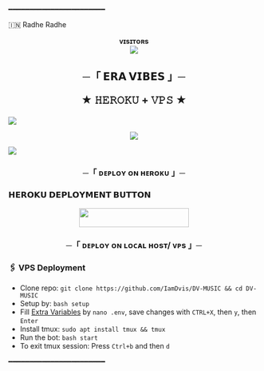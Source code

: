 ━━━━━━━━━━━━━━━━━━━━━━━
<p align="left">
    
🇮🇳 Radhe Radhe

<p align="center">
    <b>ᴠɪsɪᴛᴏʀs</b><br>
    <img align="middle" src="https://profile-counter.glitch.me/IamDvis/count.svg" />
</p>

<h2 align="center">
    ─「 𝗘𝗥𝗔 𝗩𝗜𝗕𝗘𝗦 」─

★ 𝙷𝙴𝚁𝙾𝙺𝚄 + 𝚅𝙿𝚂 ★
</h2>
<img src="https://readme-typing-svg.herokuapp.com?color=FF0000&width=420&lines=♦𝙳𝙴𝙿𝙻𝙾𝚈+𝙾𝙽+𝙷𝙴𝚁𝙾𝙺𝚄♦;♨️+𝙽𝙾+𝙷𝙴𝚁𝙾𝙺𝚄+𝙱𝙰𝙽+𝙸𝚂𝚂𝚄𝙴+𝙰𝙻𝚂𝙾+𝚅𝙿𝚂+𝙳𝙴𝙿𝙻𝙾𝚈+📍+𝙿𝚁𝙴𝚂𝙴𝙽𝚃;🎭+𝙿𝙾𝚆𝙴𝚁𝙳+𝙱𝚈+𝗘𝗥𝗔+𝗩𝗜𝗕𝗘𝗦+🎭">

<p align="center">
    <img src="https://envs.sh/nPz.jpg">
</p>


<img src="https://readme-typing-svg.herokuapp.com?color=FF0000&width=420&lines=⚠️𝗙𝗢𝗥𝗞+𝗧𝗛𝗜𝗦+𝗥𝗘𝗣𝗢+𝗙𝗜𝗥𝗦𝗧𝗟𝗬⚠️">

<h3 align="center">
    ─「 ᴅᴇᴩʟᴏʏ ᴏɴ ʜᴇʀᴏᴋᴜ 」─
</h3>

<h3> 𝗛𝗘𝗥𝗢𝗞𝗨 𝗗𝗘𝗣𝗟𝗢𝗬𝗠𝗘𝗡𝗧 𝗕𝗨𝗧𝗧𝗢𝗡 </h3>

<p align="center">
    <a href="https://dashboard.heroku.com/new?template=https://github.com/IamDvis/DV-MUSIC">
        <img src="https://img.shields.io/badge/Deploy%20On%20Heroku-bringle?style=for-the-badge&logo=heroku" width="220" height="38.45"/>
    </a>
</p>



<h3 align="center">
    ─「 ᴅᴇᴩʟᴏʏ ᴏɴ ʟᴏᴄᴀʟ ʜᴏsᴛ/ ᴠᴘs 」─
</h3>

### 🖇 VPS Deployment
- Clone repo: `git clone https://github.com/IamDvis/DV-MUSIC && cd DV-MUSIC`
- Setup by: `bash setup`
- Fill [Extra Variables](https://github.com/IamDvis/DV-MUSIC/blob/master/sample.env) by `nano .env`, save changes with `CTRL+X`, then `y`, then `Enter`
- Install tmux: `sudo apt install tmux && tmux`
- Run the bot: `bash start`
- To exit tmux session: Press `Ctrl+b` and then `d`

━━━━━━━━━━━━━━━━━━━━━━━

